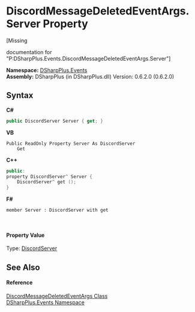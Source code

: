 # DiscordMessageDeletedEventArgs.Server Property 
 

\[Missing <summary> documentation for "P:DSharpPlus.Events.DiscordMessageDeletedEventArgs.Server"\]

**Namespace:**&nbsp;<a href="c92bdbbe-3dbb-8f2c-d215-691d3e9855e1">DSharpPlus.Events</a><br />**Assembly:**&nbsp;DSharpPlus (in DSharpPlus.dll) Version: 0.6.2.0 (0.6.2.0)

## Syntax

**C#**<br />
``` C#
public DiscordServer Server { get; }
```

**VB**<br />
``` VB
Public ReadOnly Property Server As DiscordServer
	Get
```

**C++**<br />
``` C++
public:
property DiscordServer^ Server {
	DiscordServer^ get ();
}
```

**F#**<br />
``` F#
member Server : DiscordServer with get

```

<br />

#### Property Value
Type: <a href="0bea1794-96dc-62e4-4798-1bd4e0abad39">DiscordServer</a>

## See Also


#### Reference
<a href="f94157b2-2c8a-3d9e-5c71-f41ef567facb">DiscordMessageDeletedEventArgs Class</a><br /><a href="c92bdbbe-3dbb-8f2c-d215-691d3e9855e1">DSharpPlus.Events Namespace</a><br />